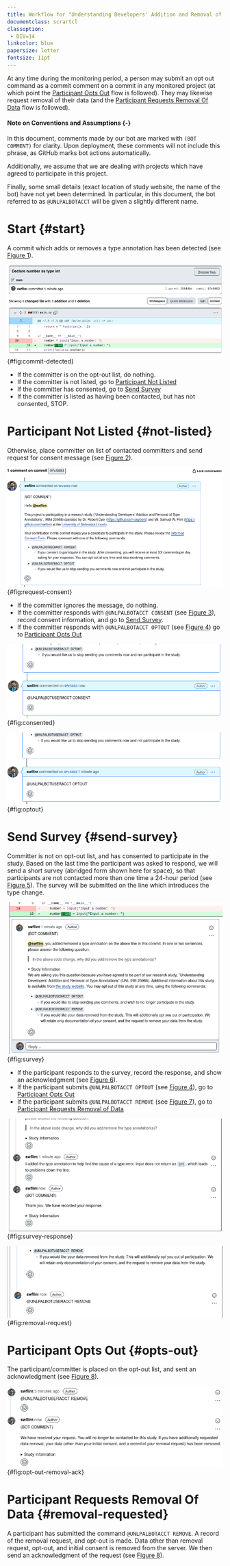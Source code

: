 ```yaml
---
title: Workflow for "Understanding Developers' Addition and Removal of Type Annotations" (IRB 23988)
documentclass: scrartcl
classoption:
 - DIV=14
linkcolor: blue
papersize: letter
fontsize: 11pt
---
```


At any time during the monitoring period, a person may submit an opt out command as a commit comment on a commit in any monitored project (at which point the [Participant Opts Out](#opts-out) flow is followed).
They may likewise request removal of their data (and the [Participant Requests Removal Of Data](#removal-requested) flow is followed).

#### Note on Conventions and Assumptions {-}

In this document, comments made by our bot are marked with `(BOT COMMENT)` for clarity.
Upon deployment, these comments will not include this phrase, as GitHub marks bot actions automatically.

Additionally, we assume that we are dealing with projects which have agreed to participate in this project.

Finally, some small details (exact location of study website, the name of the bot) have not yet been determined.
In particular, in this document, the bot referred to as `@UNLPALBOTACCT` will be given a slightly different name.

# Start {#start}

A commit which adds or removes a type annotation has been detected (see [Figure 1](#fig:commit-detected)).

![Commit with addition or removal of type annotation detected](./commit-detected.png){#fig:commit-detected}

 - If the committer is on the opt-out list, do nothing.
 - If the committer is not listed, go to [Participant Not Listed](#not-listed)
 - If the committer has consented, go to [Send Survey](#send-survey)
 - If the committer is listed as having been contacted, but has not consented, STOP.

# Participant Not Listed {#not-listed}

Otherwise, place committer on list of contacted committers and send request for consent message (see [Figure 2](#fig:request-consent)).

![Request for consent](./request-consent.png){#fig:request-consent}

 - If the committer ignores the message, do nothing.
 - If the committer responds with `@UNLPALBOTACCT CONSENT` (see [Figure 3](#fig:consented)), record consent information, and go to [Send Survey](#send-survey).
 - If the committer responds with `@UNLPALBOTACCT OPTOUT` (see [Figure 4](#fig:optout)) go to [Participant Opts Out](#opts-out)
 
![Participant responds with consent message](./consented.png){#fig:consented}

![Participant has requested to opt-out (Note: this can happen on any commit made to a monitored project)](./optsout.png){#fig:optout}

# Send Survey {#send-survey}

Committer is not on opt-out list, and has consented to participate in the study.
Based on the last time the participant was asked to respond, we will send a short survey (abridged form shown here for space), so that participants are not contacted more than one time a 24-hour period (see [Figure 5](#fig:survey)).
The survey will be submitted on the line which introduces the type change.

![Participant sent survey (abridged)](./survey-sent.png){#fig:survey}

 - If the participant responds to the survey, record the response, and show an acknowledgment (see [Figure 6](#fig:survey-response)).
 - If the participant submits `@UNLPALBOTACCT OPTOUT` (see [Figure 4](#fig:optout)), go to [Participant Opts Out](#opts-out)
 - If the participant submits `@UNLPALBOTACCT REMOVE` (see [Figure 7](#fig:removal-request)), go to [Participant Requests Removal of Data](#removal-requested)
 
![Participant responds to survey](./survey-response.png){#fig:survey-response}
 
![Participant requests removal of data](./removal-request.png){#fig:removal-request}

# Participant Opts Out {#opts-out}

The participant/committer is placed on the opt-out list, and sent an acknowledgment (see [Figure 8](#fig:opt-out-removal-ack)).

![Acknowledgment of opt-out or data removal request](./acknowledgment-removal.png){#fig:opt-out-removal-ack}

# Participant Requests Removal Of Data {#removal-requested}

A participant has submitted the command `@UNLPALBOTACCT REMOVE`.
A record of the removal request, and opt-out is made.
Data other than removal request, opt-out, and initial consent is removed from the server.
We then send an acknowledgment of the request (see [Figure 8](#fig:opt-out-removal-ack)).
